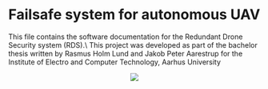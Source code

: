 # Failsafe system for autonomous UAV

This file contains the software documentation for the Redundant Drone Security system (RDS).\\
This project was developed as part of the bachelor thesis written by Rasmus Holm Lund and Jakob Peter Aarestrup for the Institute of Electro and Computer Technology, Aarhus University

<div align="center">
<img src="https://github.com/JakobAarestrup/Failsafe-UAV/RDS/au_segl.png"/>
</div>
